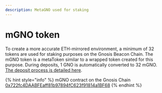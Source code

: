 ```yaml
---
description: MetaGNO used for staking
---
```


# mGNO token

To create a more accurate ETH-mirrored environment, a minimum of 32 tokens are used for staking purposes on the Gnosis Beacon Chain. The mGNO token is a metaToken similar to a wrapped token created for this purpose. During deposits, 1 GNO is automatically converted to 32 mGNO.[ The deposit process is detailed here](https://docs.gnosischain.com/validator-info/validator-deposits).

{% hint style="info" %}
mGNO contract on the Gnosis Chain\
[0x722fc4DAABFEaff81b97894fC623f91814a1BF68](https://blockscout.com/xdai/mainnet/token/0x722fc4DAABFEaff81b97894fC623f91814a1BF68/token-transfers)
{% endhint %}

